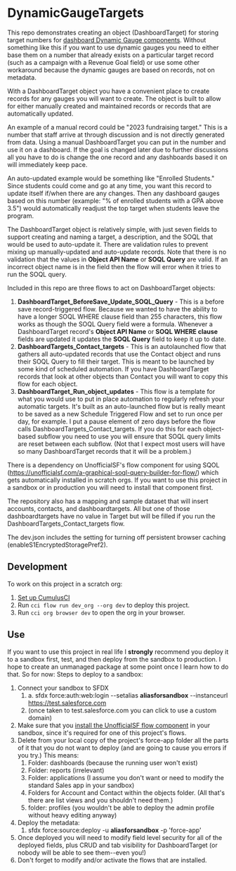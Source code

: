 # DynamicGaugeTargets

This repo demonstrates creating an object (DashboardTarget) for storing target numbers for [dashboard Dynamic Gauge components](https://help.salesforce.com/s/articleView?id=sf.dashboards_lex_chart_gauge.htm&type=5). Without something like this if you want to use dynamic gauges you need to either base them on a number that already exists on a particular target record (such as a campaign with a Revenue Goal field) or use some other workaround because the dynamic gauges are based on records, not on metadata.

With a DashboardTarget object you have a convenient place to create records for any gauges you will want to create. The object is built to allow for either manually created and maintained records or records that are automatically updated. 

An example of a manual record could be "2023 fundraising target." This is a number that staff arrive at through discussion and is not directly generated from data. Using a manual DashboardTarget you can put in the number and use it on a dashboard. If the goal is changed later due to further discussions all you have to do is change the one record and any dashboards based it on will immediately keep pace.

An auto-updated example would be something like "Enrolled Students." Since students could come and go at any time, you want this record to update itself if/when there are any changes. Then any dashboard gauges based on this number (example: "% of enrolled students with a GPA above 3.5") would automatically readjust the top target when students leave the program.

The DashboardTarget object is relatively simple, with just seven fields to support creating and naming a target, a description, and the SOQL that would be used to auto-update it. There are validation rules to prevent mixing up manually-updated and auto-update records. Note that there is no validation that the values in __Object API Name__ or __SOQL Query__ are valid. If an incorrect object name is in the field then the flow will error when it tries to run the SOQL query.

Included in this repo are three flows to act on DashboardTarget objects:
1. **DashboardTarget_BeforeSave_Update_SOQL_Query** - This is a before save record-triggered flow. Because we wanted to have the ability to have a longer SOQL WHERE clause field than 255 characters, this flow works as though the SOQL Query field were a formula. Whenever a DashboardTarget record's __Object API Name__ or __SOQL WHERE clause__ fields are updated it updates the __SOQL Query__ field to keep it up to date.
2. **DashboardTargets_Contact_targets** - This is an autolaunched flow that gathers all auto-updated records that use the Contact object and runs their SOQL Query to fill their target. This is meant to be launched by some kind of scheduled automation. If you have DashboardTarget records that look at other objects than Contact you will want to copy this flow for each object.
3. **DashboardTarget_Run_object_updates** - This flow is a template for what you would use to put in place automation to regularly refresh your automatic targets. It's built as an auto-launched flow but is really meant to be saved as a new Schedule Triggered Flow and set to run once per day, for example. I put a pause element of zero days before the flow calls DashboardTargets_Contact_targets. If you do this for each object-based subflow you need to use you will ensure that SOQL query limits are reset between each subflow. (Not that I expect most users will have so many DashboardTarget records that it will be a problem.) 


There is a dependency on UnofficialSF's flow component for using SQOL (https://unofficialsf.com/a-graphical-soql-query-builder-for-flow/) which gets automatically installed in scratch orgs. If you want to use this project in a sandbox or in production you will need to install that component first.

The repository also has a mapping and sample dataset that will insert accounts, contacts, and dashboardtargets. All but one of those dashboardtargets have no value in Target but will be filled if you run the DashboardTargets_Contact_targets flow.

The dev.json includes the setting for turning off persistent browser caching (enableS1EncryptedStoragePref2).

## Development

To work on this project in a scratch org:

1. [Set up CumulusCI](https://cumulusci.readthedocs.io/en/latest/tutorial.html)
2. Run `cci flow run dev_org --org dev` to deploy this project.
3. Run `cci org browser dev` to open the org in your browser.

## Use

If you want to use this project in real life I **strongly** recommend you deploy it to a sandbox first, test, and then deploy from the sandbox to production. I hope to create an unmanaged package at some point once I learn how to do that. So for now: Steps to deploy to a sandbox:

1. Connect your sandbox to SFDX
    1. a. sfdx force:auth:web:login --setalias __aliasforsandbox__ --instanceurl https://test.salesforce.com 
    2. (once taken to test.salesforce.com you can click to use a custom domain)
2. Make sure that you [install the UnofficialSF flow component](https://unofficialsf.com/a-graphical-soql-query-builder-for-flow/) in your sandbox, since it's required for one of this project's flows. 
3. Delete from your local copy of the project's force-app folder all the parts of it that you do not want to deploy (and are going to cause you errors if you try.) This means:
    1. Folder: dashboards (because the running user won't exist)
    2. Folder: reports (irrelevant)
    3. Folder: applications (I assume you don't want or need to modify the standard Sales app in your sandbox)
    4. Folders for Account and Contact within the objects folder. (All that's there are list views and you shouldn't need them.)
    5. folder: profiles (you wouldn't be able to deploy the admin profile without heavy editing anyway)
4. Deploy the metadata:
    1. sfdx force:source:deploy -u __aliasforsandbox__ -p 'force-app'
5. Once deployed you will need to modify field level security for all of the deployed fields, plus CRUD and tab visibility for DashboardTarget (or nobody will be able to see them--even you!)
6. Don't forget to modify and/or activate the flows that are installed.
